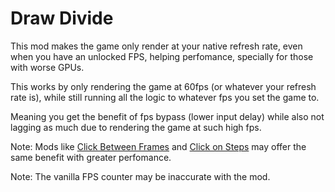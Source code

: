 # Draw Divide

This mod makes the game only render at your native refresh rate, even when you have an unlocked FPS, helping perfomance, specially for those with worse GPUs.

This works by only rendering the game at 60fps (or whatever your refresh rate is), while still running all the logic to whatever fps you set the game to.

Meaning you get the benefit of fps bypass (lower input delay) while also not lagging as much due to rendering the game at such high fps.

Note: Mods like [Click Between Frames]() and [Click on Steps]() may offer the same benefit with greater perfomance.

Note: The vanilla FPS counter may be inaccurate with the mod.
